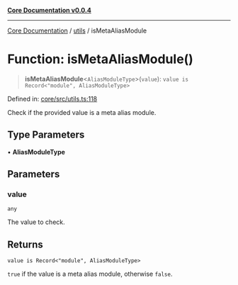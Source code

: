 [**Core Documentation v0.0.4**](../../README.md)

***

[Core Documentation](../../modules.md) / [utils](../README.md) / isMetaAliasModule

# Function: isMetaAliasModule()

> **isMetaAliasModule**\<`AliasModuleType`\>(`value`): `value is Record<"module", AliasModuleType>`

Defined in: [core/src/utils.ts:118](https://github.com/stonemjs/core/blob/2adc2da4c7e3b5a9f593c198ba7e8ad639651777/src/utils.ts#L118)

Check if the provided value is a meta alias module.

## Type Parameters

• **AliasModuleType**

## Parameters

### value

`any`

The value to check.

## Returns

`value is Record<"module", AliasModuleType>`

`true` if the value is a meta alias module, otherwise `false`.
